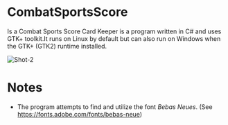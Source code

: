 # CombatSportsScore

Is a Combat Sports Score Card Keeper is a program written in C# and uses GTK+ toolkit.It runs on Linux by default but can also run on Windows when the GTK+ (GTK2) runtime installed.


![Shot-2](https://user-images.githubusercontent.com/21159693/72396505-dcb0db00-370a-11ea-92d4-e1fe237c6120.png)



# Notes
- The program attempts to find and utilize the font *Bebas Neues*.  (See https://fonts.adobe.com/fonts/bebas-neue) 
